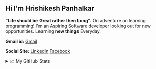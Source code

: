 ## Hi I'm Hrishikesh Panhalkar 
**"Life should be Great rather then Long".**
On adventure on learning programming! 
I'm an Aspiring Software developer looking out for new opportunities.
Learning **new things** Everyday. 

**Gmail id:**
[Gmail](https://www.github.com/hrishikeshpanhalkar7@gmail.com)

**Social Site:**
[LinkedIn](https://www.linkedin.com/in/hrishikesh-panhalkar-0ba64b167/) [Facebook](https://www.facebook.com/HrishikeshPanhalkar/)

  
<details>
  <summary>📈 My GitHub Stats</summary>
  
   ![Hrishikesh Panhalkar Stats](https://github-readme-stats.vercel.app/api?username=hrishikeshpanhalkar&show_icons=true&theme=vision-friendly-dark)
  ![Top Langs](https://github-readme-stats.vercel.app/api/top-langs/?username=hrishikeshpanhalkar&theme=tokyonight)




  





